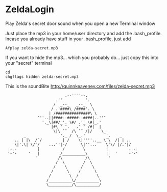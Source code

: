 ZeldaLogin
==========

Play Zelda's secret door sound when you open a new Terminal window

Just place the mp3 in your home/user directory and add the .bash_profile.
Incase you already have stuff in your .bash_profile, just add 
```
Afplay zelda-secret.mp3
```

If you want to hide the mp3... which you probably do... just copy this into your "secret" terminal
```
cd
chgflags hidden zelda-secret.mp3
```

This is the soundBite
http://quinnkeaveney.com/files/zelda-secret.mp3
```
                          .--¯¯¯¯--.
                      .''          '.
                     /  _--_   _--_  \
                    / .'####\ /####'. \
                   | /###############\ \
              ¯''..||####--#####--####|..''¯
                '._\|##/_'. \#/ .'_ \#|_.'
                    |#\ ' ¯.   .¯ ' /#|  |
                     \|\ ¯¯  /\ ¯¯ /|/    \_
        _               '._ /  \_.'         '.    _
    .. | |\  /¯/         | /    \|''''..__ \¯\  /| | ..
    \|'.\| \/¯/    ...''|-/      \|''...    \¯\/ |/.'|/
 .-.-         |          /        \         |         -.-.
 '-'-     '   |         /__________\        |   '     -'-'
             '         /\          /\        '
                      /  \        /  \
                     /    \      /    \
                    /      \    /      \
                   /        \  /        \
                  /__________\/__________\
                  \__________/\__________/
                  
```
